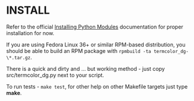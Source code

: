 # INSTALL

Refer to the official [Installing Python Modules](https://docs.python.org/3/installing/index.html) documentation for
proper installation for now.

If you are using Fedora Linux 36+ or similar RPM-based distribution,
you should be able to build an RPM package with `rpmbuild -ta termcolor_dg-\*.tar.gz`.

There is a quick and dirty and ... but working method - just copy src/termcolor_dg.py next to your script.

To run tests - `make test`, for other help on other Makefile targets just type **make**.
